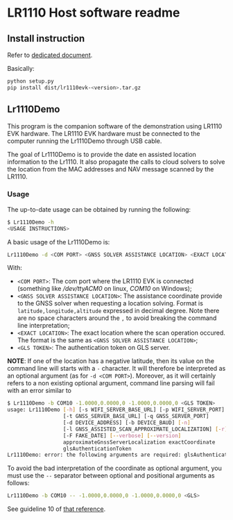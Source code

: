 # LR1110 Host software readme

## Install instruction

Refer to [dedicated document](doc/install_instructions.md).

Basically:

```bash
python setup.py
pip install dist/lr1110evk-<version>.tar.gz
```

## Lr1110Demo

This program is the companion software of the demonstration using LR1110 EVK hardware.
The LR1110 EVK hardware must be connected to the computer running the Lr1110Demo through USB cable.

The goal of Lr1110Demo is to provide the date en assisted location information to the Lr1110.
It also propagate the calls to cloud solvers to solve the location from the MAC addresses and NAV message scanned by the LR1110.

### Usage

The up-to-date usage can be obtained by running the following:

```bash
$ Lr1110Demo -h
<USAGE INSTRUCTIONS>
```

A basic usage of the Lr1110Demo is:

```bash
Lr1110Demo -d <COM PORT> <GNSS SOLVER ASSISTANCE LOCATION> <EXACT LOCATION> <GLS TOKEN>
```

With:

- `<COM PORT>`: The com port where the LR1110 EVK is connected (something like */dev/ttyACM0* on linux, *COM10* on Windows);
- `<GNSS SOLVER ASSISTANCE LOCATION>`: The assistance coordinate provide to the GNSS solver when requesting a location solving. Format is `latitude,longitude,altitude` expressed in decimal degree. Note there are no space characters around the `,` to avoid breaking the command line interpretation;
- `<EXACT LOCATION>`: The exact location where the scan operation occured. The format is the same as `<GNSS SOLVER ASSISTANCE LOCATION>`;
- `<GLS TOKEN>`: The authentication token on GLS server.

**NOTE**: If one of the location has a negative latitude, then its value on the command line will starts with a `-` character. It will therefore be interpreted as an optional argument (as for `-d <COM PORT>`). Moreover, as it will certainly refers to a non existing optional argument, command line parsing will fail with an error similar to

```bash
$ Lr1110Demo -b COM10 -1.0000,0.0000,0 -1.0000,0.0000,0 <GLS TOKEN>
usage: Lr1110Demo [-h] [-s WIFI_SERVER_BASE_URL] [-p WIFI_SERVER_PORT]
                  [-t GNSS_SERVER_BASE_URL] [-q GNSS_SERVER_PORT]
                  [-d DEVICE_ADDRESS] [-b DEVICE_BAUD] [-n]
                  [-l GNSS_ASSISTED_SCAN_APPROXIMATE_LOCALIZATION] [-r]
                  [-F FAKE_DATE] [--verbose] [--version]
                  approximateGnssServerLocalization exactCoordinate
                  glsAuthenticationToken
Lr1110Demo: error: the following arguments are required: glsAuthenticationToken
```

To avoid the bad interpretation of the coordinate as optional argument, you must use the `--` separator between optional and positional arguments as follows:

```bash
Lr1110Demo -b COM10 -- -1.0000,0.0000,0 -1.0000,0.0000,0 <GLS>
```

See guideline 10 of [that reference](https://pubs.opengroup.org/onlinepubs/9699919799/basedefs/V1_chap12.html).